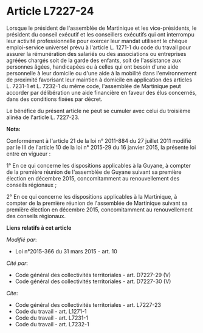 # Article L7227-24

Lorsque le président de l'assemblée de Martinique et les vice-présidents, le président du conseil exécutif et les conseillers
exécutifs qui ont interrompu leur activité professionnelle pour exercer leur mandat utilisent le chèque emploi-service
universel prévu à l'article L. 1271-1 du code du travail pour assurer la rémunération des salariés ou des associations ou
entreprises agréées chargés soit de la garde des enfants, soit de l'assistance aux personnes âgées, handicapées ou à celles
qui ont besoin d'une aide personnelle à leur domicile ou d'une aide à la mobilité dans l'environnement de proximité
favorisant leur maintien à domicile en application des articles L. 7231-1 et L. 7232-1 du même code, l'assemblée de
Martinique peut accorder par délibération une aide financière en faveur des élus concernés, dans des conditions fixées par
décret. 

Le bénéfice du présent article ne peut se cumuler avec celui du troisième alinéa de l'article L. 7227-23.

**Nota:**

Conformément à l'article 21 de la loi n° 2011-884 du 27 juillet 2011 modifié par le III de l'article 10 de la loi n° 2015-29
du 16 janvier 2015, la présente loi entre en vigueur : 

1° En ce qui concerne les dispositions applicables à la Guyane, à compter de la première réunion de l'assemblée de Guyane
suivant sa première élection en décembre 2015, concomitamment au renouvellement des     conseils régionaux ; 

2° En ce qui concerne les dispositions applicables à la Martinique, à compter de la première réunion de l'assemblée de
Martinique suivant sa première élection en décembre 2015, concomitamment au renouvellement des     conseils régionaux.

**Liens relatifs à cet article**

_Modifié par_:

  - Loi n°2015-366 du 31 mars 2015 - art. 10

_Cité par_:

  - Code général des collectivités territoriales - art. D7227-29 (V)
  - Code général des collectivités territoriales - art. D7227-30 (V)

_Cite_:

  - Code général des collectivités territoriales - art. L7227-23
  - Code du travail - art. L1271-1
  - Code du travail - art. L7231-1
  - Code du travail - art. L7232-1
